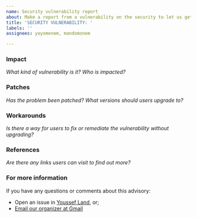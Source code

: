 ```yaml
---
name: Security vulnerability report
about: Make a report from a vulnerability on the security to let us get it out
title: 'SECURITY VULNERABILITY: '
labels: ''
assignees: yoyomonem, mandomonem

---
```


### Impact
_What kind of vulnerability is it? Who is impacted?_

### Patches
_Has the problem been patched? What versions should users upgrade to?_

### Workarounds
_Is there a way for users to fix or remediate the vulnerability without upgrading?_

### References
_Are there any links users can visit to find out more?_

### For more information
If you have any questions or comments about this advisory:
* Open an issue in [Youssef Land](https://github.com/The-Youssef-Nasr-Company/Youssef-Land), or;
* [Email our organizer at Gmail](mailto:yoyo.monem22@gmail.com)
